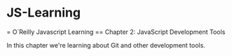 # JS-Learning
= O`Reilly Javascript Learning
== Chapter 2: JavaScript Development Tools

In this chapter we're learning about Git and other
development tools.
